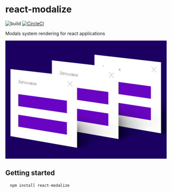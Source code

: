 # react-modalize

![build](https://img.shields.io/circleci/build/github/kddaddy/react-modalized.svg?style=for-the-badge&token=3a0afc02b172a8595df1cbc17c1bb44b2181b347)
[![CircleCI](https://circleci.com/gh/kddaddy/react-modalized/tree/master.svg?style=svg)](https://circleci.com/gh/kddaddy/react-modalized/tree/master)

Modals system rendering for react applications

![react-modalize](./modalize.jpg)

## Getting started

```bash
  npm install react-modalize
```
